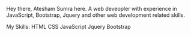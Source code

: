 Hey there, Atesham Sumra here. A web deveopler with experience in JavaScript, Bootstrap, Jquery and other web development related skills.

My Skills:
HTML
CSS
JavaScript
Jquery
Bootstrap
